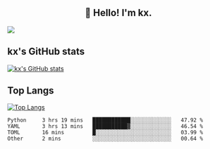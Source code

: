 <h2 align="center">👋 Hello! I'm kx.</h2>

<img align="center" src="https://github.com/kxshu/kxshu/actions/workflows/blank.yml/badge.svg" />

<!--
**kxshu/kxshu** is a ✨ _special_ ✨ repository because its `README.md` (this file) appears on your GitHub profile.

Here are some ideas to get you started:

- 🔭 I’m currently working on ...
- 🌱 I’m currently learning ...
- 👯 I’m looking to collaborate on ...
- 🤔 I’m looking for help with ...
- 💬 Ask me about ...
- 📫 How to reach me: ...
- 😄 Pronouns: ...
- ⚡ Fun fact: ...
-->


## kx's GitHub stats

[![kx's GitHub stats](https://github-readme-stats.vercel.app/api?username=kxshu&show_icons=true)](https://github.com/kxshu/kxshu)

## Top Langs

[![Top Langs](https://github-readme-stats.vercel.app/api/top-langs/?username=kxshu&layout=compact)](https://github.com/kxshu/kxshu)




<!--START_SECTION:waka-->

```text
Python     3 hrs 19 mins   ████████████░░░░░░░░░░░░░   47.92 %
YAML       3 hrs 13 mins   ███████████▓░░░░░░░░░░░░░   46.54 %
TOML       16 mins         █░░░░░░░░░░░░░░░░░░░░░░░░   03.99 %
Other      2 mins          ░░░░░░░░░░░░░░░░░░░░░░░░░   00.64 %
```

<!--END_SECTION:waka-->
